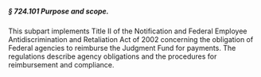 ##### § 724.101 Purpose and scope. #####

This subpart implements Title II of the Notification and Federal Employee Antidiscrimination and Retaliation Act of 2002 concerning the obligation of Federal agencies to reimburse the Judgment Fund for payments. The regulations describe agency obligations and the procedures for reimbursement and compliance.